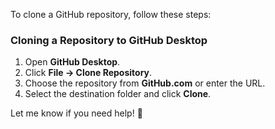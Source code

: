 To clone a GitHub repository, follow these steps:

### **Cloning a Repository to GitHub Desktop**
1. Open **GitHub Desktop**.
2. Click **File → Clone Repository**.
3. Choose the repository from **GitHub.com** or enter the URL.
4. Select the destination folder and click **Clone**.

Let me know if you need help! 🚀
